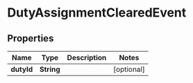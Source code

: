 

# DutyAssignmentClearedEvent

## Properties

Name | Type | Description | Notes
------------ | ------------- | ------------- | -------------
**dutyId** | **String** |  |  [optional]



